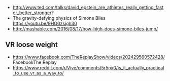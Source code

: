 - http://www.ted.com/talks/david_epstein_are_athletes_really_getting_faster_better_stronger?
- The gravity-defying physics of Simone Biles https://youtu.be/9HO0zsigh30
- http://mashable.com/2016/08/17/how-high-does-simone-biles-jump/

## VR loose weight

- https://www.facebook.com/TheReplayShow/videos/202429560572428/
FacebookThe Replay
- https://www.reddit.com/r/Vive/comments/5r5px0/is_it_actually_practical_to_use_vr_as_a_way_to/